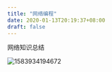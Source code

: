 ```yaml
---
title: "网络编程"
date: 2020-01-13T20:19:37+08:00
draft: false
---
```
















网络知识总结



![1583934194672](C:\Users\23158.LAPTOP-8P7O638K\AppData\Roaming\Typora\typora-user-images\1583934194672.png)

